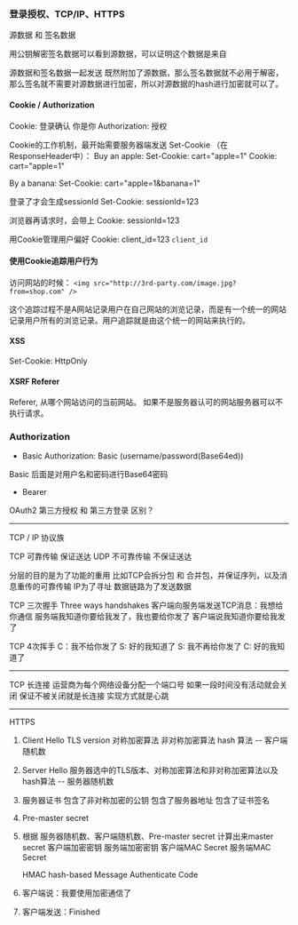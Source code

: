 ### 登录授权、TCP/IP、HTTPS

源数据 和 签名数据

用公钥解密签名数据可以看到源数据，可以证明这个数据是来自


源数据和签名数据一起发送
既然附加了源数据，那么签名数据就不必用于解密，那么签名就不需要对源数据进行加密，所以对源数据的hash进行加密就可以了。


#### Cookie / Authorization
Cookie: 登录确认 你是你
Authorization: 授权


Cookie的工作机制，最开始需要服务器端发送 Set-Cookie （在ResponseHeader中）：
Buy an apple:
Set-Cookie: cart="apple=1"
Cookie: cart="apple=1"

By a banana:
Set-Cookie: cart="apple=1&banana=1"



登录了才会生成sessionId
Set-Cookie: sessionId=123

浏览器再请求时，会带上 Cookie: sessionId=123


用Cookie管理用户偏好
Cookie: client_id=123
`client_id`


#### 使用Cookie追踪用户行为

访问网站的时候：
```<img src="http://3rd-party.com/image.jpg?from=shop.com" />```

这个追踪过程不是A网站记录用户在自己网站的浏览记录，而是有一个统一的网站记录用户所有的浏览记录。用户追踪就是由这个统一的网站来执行的。

#### XSS
Set-Cookie: HttpOnly

#### XSRF Referer
Referer, 从哪个网站访问的当前网站。
如果不是服务器认可的网站服务器可以不执行请求。

### Authorization
* Basic
Authorization: Basic (username/password(Base64ed))

Basic 后面是对用户名和密码进行Base64密码



* Bearer

OAuth2
第三方授权 和 第三方登录 区别？


-----

TCP / IP 协议族

TCP 可靠传输 保证送达
UDP 不可靠传输 不保证送达

分层的目的是为了功能的重用
 比如TCP会拆分包 和 合并包，并保证序列，以及消息重传的可靠传输
 IP为了寻址
 数据链路为了发送数据
 
 
 TCP 三次握手
 Three ways handshakes
 客户端向服务端发送TCP消息：我想给你通信
 服务端我知道你要给我发了，我也要给你发了
 客户端说我知道你要给我发了
 
 
 TCP 4次挥手
 C：我不给你发了
 S: 好的我知道了
 S: 我不再给你发了
 C: 好的我知道了
 
 -------
 
 TCP 长连接
运营商为每个网络设备分配一个端口号
如果一段时间没有活动就会关闭
保证不被关闭就是长连接
实现方式就是心跳

----
HTTPS


1. Client Hello
	TLS version
	对称加密算法
	非对称加密算法
	hash 算法
	-- 客户端随机数

2. Server Hello
	服务器选中的TLS版本、对称加密算法和非对称加密算法以及hash算法
	-- 服务器随机数
	
3. 服务器证书
	包含了非对称加密的公钥
	包含了服务器地址
	包含了证书签名
	

4. Pre-master secret

5. 根据 服务器随机数、客户端随机数、Pre-master secret 计算出来master secret
   客户端加密密钥
   服务端加密密钥
   客户端MAC Secret
   服务端MAC Secret
   
   HMAC hash-based Message Authenticate Code
   
6. 客户端说：我要使用加密通信了
7. 客户端发送：Finished